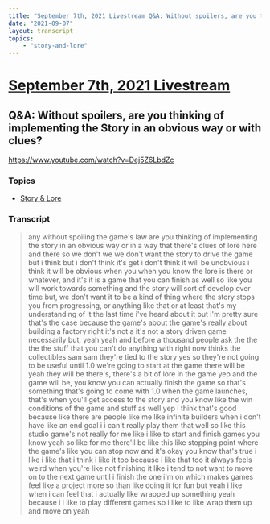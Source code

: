```yaml
---
title: "September 7th, 2021 Livestream Q&A: Without spoilers, are you thinking of implementing the Story in an obvious way or with clues?"
date: "2021-09-07"
layout: transcript
topics:
    - "story-and-lore"
---
```

# [September 7th, 2021 Livestream](../2021-09-07.md)
## Q&A: Without spoilers, are you thinking of implementing the Story in an obvious way or with clues?
https://www.youtube.com/watch?v=Dej5Z6LbdZc

### Topics
* [Story & Lore](../topics/story-and-lore.md)

### Transcript

> any without spoiling the game's law are you thinking of implementing the story in an obvious way or in a way that there's clues of lore here and there so we don't we we don't want the story to drive the game but i think but i don't think it's get i don't think it will be unobvious i think it will be obvious when you when you know the lore is there or whatever, and it's it is a game that you can finish as well so like you will work towards something and the story will sort of develop over time but, we don't want it to be a kind of thing where the story stops you from progressing, or anything like that or at least that's my understanding of it the last time i've heard about it but i'm pretty sure that's the case because the game's about the game's really about building a factory right it's not a it's not a story driven game necessarily but, yeah yeah and before a thousand people ask the the the the stuff that you can't do anything with right now thinks the collectibles sam sam they're tied to the story yes so they're not going to be useful until 1.0 we're going to start at the game there will be yeah they will be there's, there's a bit of lore in the game yep and the game will be, you know you can actually finish the game so that's something that's going to come with 1.0 when the game launches, that's when you'll get access to the story and you know like the win conditions of the game and stuff as well yep i think that's good because like there are people like me like infinite builders when i don't have like an end goal i i can't really play them that well so like this studio game's not really for me like i like to start and finish games you know yeah so like for me there'll be like this like stopping point where the game's like you can stop now and it's okay you know that's true i like i like that i think i like it too because i like that too it always feels weird when you're like not finishing it like i tend to not want to move on to the next game until i finish the one i'm on which makes games feel like a project more so than like doing it for fun but yeah i like when i can feel that i actually like wrapped up something yeah because i i like to play different games so i like to like wrap them up and move on yeah
